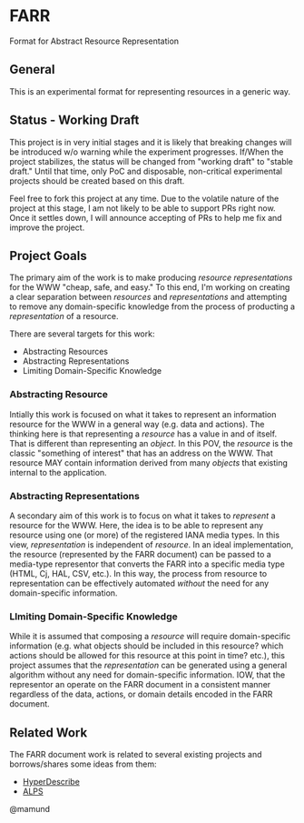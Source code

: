 # FARR
Format for Abstract Resource Representation

## General
This is an experimental format for representing resources in a generic way. 


## Status - Working Draft
This project is in very initial stages and it is likely that breaking changes will be introduced w/o warning while the experiment progresses. If/When the project stabilizes, the status will be changed from "working draft" to "stable draft." Until that time, only PoC and disposable, non-critical experimental projects should be created based on this draft.  

Feel free to fork this project at any time. Due to the volatile nature of the project at this stage, I am not likely to be able to support PRs right now. Once it settles down, I will announce accepting of PRs to help me fix and improve the project.

## Project Goals
The primary aim of the work is to make producing _resource representations_ for the WWW "cheap, safe, and easy." To this end, I'm working on creating a clear separation between _resources_ and _representations_ and attempting to remove any domain-specific knowledge from the process of producting a _representation_ of a resource.

There are several targets for this work:
- Abstracting Resources
- Abstracting Representations
- Limiting Domain-Specific Knowledge

### Abstracting Resource
Intially this work is focused on what it takes to represent an information resource for the WWW in a general way (e.g. data and actions). The thinking here is that representing a _resource_ has a value in and of itself. That is different than representing an _object_. In this POV, the _resource_ is the classic "something of interest" that has an address on the WWW.  That resource MAY contain information derived from many _objects_ that existing internal to the application.

### Abstracting Representations
A secondary aim of this work is to focus on what it takes to _represent_ a resource for the WWW. Here, the idea is to be able to represent any resource using one (or more) of the registered IANA media types. In this view, _representation_ is independent of _resource_. In an ideal implementation, the resource (represented by the FARR document) can be passed to a media-type representor that converts the FARR into a specific media type (HTML, Cj, HAL, CSV, etc.). In this way, the process from resource to representation can be effectively automated _without_ the need for any domain-specific information.

### LImiting Domain-Specific Knowledge
While it is assumed that composing a _resource_ will require domain-specific information (e.g. what objects should be included in this resource? which actions should be allowed for this resource at this point in time? etc.), this project assumes that the _representation_ can be generated using a general algorithm without any need for domain-specific information. IOW, that the representor an operate on the FARR document in a consistent manner regardless of the data, actions, or domain details encoded in the FARR document.

## Related Work
The FARR document work is related to several existing projects and borrows/shares some ideas from them:

- [HyperDescribe](https://github.com/smizell/hyperdescribe)
- [ALPS](http://alps.io/spec/index.html)

@mamund

